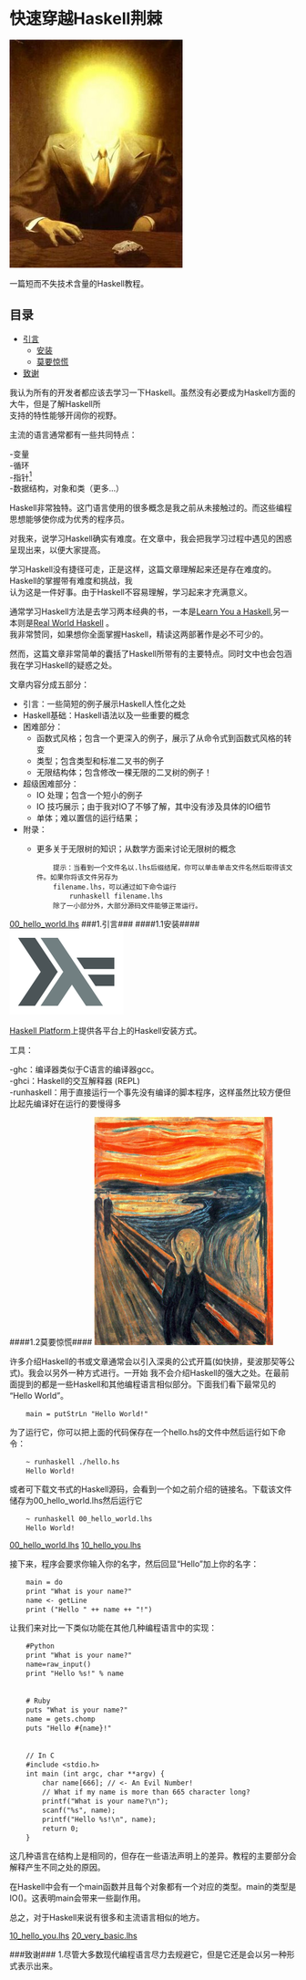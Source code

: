 快速穿越Haskell荆棘
====================
![github](imag/magritte_pleasure_principle.jpg "Title")

一篇短而不失技术含量的Haskell教程。

目录
----

*	[引言](#引言)
	*	[安装](#安装)
	*	[莫要惊慌](#莫要惊慌)
*	[致谢](#致谢)

我认为所有的开发者都应该去学习一下Haskell。虽然没有必要成为Haskell方面的大牛，但是了解Haskell所<br>
支持的特性能够开阔你的视野。

主流的语言通常都有一些共同特点：

-变量 <br>
-循环 <br>
-指针[<sup>1</sup>](#致谢) <br>
-数据结构，对象和类（更多...） <br>

Haskell非常独特。这门语言使用的很多概念是我之前从未接触过的。而这些编程思想能够使你成为优秀的程序员。

对我来，说学习Haskell确实有难度。在文章中，我会把我学习过程中遇见的困惑呈现出来，以便大家提高。

学习Haskell没有捷径可走，正是这样，这篇文章理解起来还是存在难度的。Haskell的掌握带有难度和挑战，我 <br>
认为这是一件好事。由于Haskell不容易理解，学习起来才充满意义。

通常学习Haskell方法是去学习两本经典的书，一本是[Learn You a Haskell](http://learnyouahaskell.com/),另一本则是[Real World Haskell](http://www.amazon.cn/dp/0596514980) 。<br>
我非常赞同，如果想你全面掌握Haskell，精读这两部著作是必不可少的。

然而，这篇文章非常简单的囊括了Haskell所带有的主要特点。同时文中也会包涵我在学习Haskell的疑惑之处。

文章内容分成五部分：

*	引言：一些简短的例子展示Haskell人性化之处
*	Haskell基础：Haskell语法以及一些重要的概念
*	困难部分：
	*	函数式风格；包含一个更深入的例子，展示了从命令式到函数式风格的转变
	*	类型；包含类型和标准二叉书的例子
	*	无限结构体；包含修改一棵无限的二叉树的例子！
*	超级困难部分：
	*	IO 处理；包含一个短小的例子
	*	IO 技巧展示；由于我对IO了不够了解，其中没有涉及具体的IO细节
	*	单体；难以置信的运行结果；
*	附录：
	*	更多关于无限树的知识；从数学方面来讨论无限树的概念

				提示：当看到一个文件名以.lhs后缀结尾，你可以单击单击文件名然后取得该文件。如果你将该文件另存为
				filename.lhs，可以通过如下命令运行
					runhaskell filename.lhs	
				除了一小部分外，大部分源码文件能够正常运行。
	
[00_hello_world.lhs](code/00_hello_world.lhs)
###1.引言###
####1.1安装####
![github](imag/Haskell-logo.png)

[Haskell Platform](http://www.haskell.org/platform/)上提供各平台上的Haskell安装方式。

工具：

-ghc：编译器类似于C语言的编译器gcc。<br>
-ghci：Haskell的交互解释器 (REPL)<br>
-runhaskell：用于直接运行一个事先没有编译的脚本程序，这样虽然比较方便但比起先编译好在运行的要慢得多<br>

####1.2莫要惊慌####
![github](imag/munch_TheScream.jpg)

许多介绍Haskell的书或文章通常会以引入深奥的公式开篇(如快排，斐波那契等公式)。我会以另外一种方式进行。一开始
我不会介绍Haskell的强大之处。在最前面提到的都是一些Haskell和其他编程语言相似部分。下面我们看下最常见的
“Hello World”。

		main = putStrLn "Hello World!"
		
为了运行它，你可以把上面的代码保存在一个hello.hs的文件中然后运行如下命令：
	
		~ runhaskell ./hello.hs
		Hello World!

或者可下载文书式的Haskell源码，会看到一个如之前介绍的链接名。下载该文件储存为00_hello_world.lhs然后运行它

		~ runhaskell 00_hello_world.lhs
		Hello World!

[00_hello_world.lhs](code/00_hello_world.lhs)
[10_hello_you.lhs](code/10_hello_you.lhs)

接下来，程序会要求你输入你的名字，然后回显“Hello”加上你的名字：

		main = do
    	print "What is your name?"
    	name <- getLine
    	print ("Hello " ++ name ++ "!")
    	
让我们来对比一下类似功能在其他几种编程语言中的实现：

		#Python
		print "What is your name?"
		name=raw_input()
		print "Hello %s!" % name


		# Ruby
		puts "What is your name?"
		name = gets.chomp
		puts "Hello #{name}!"
		
		
		// In C
		#include <stdio.h>
		int main (int argc, char **argv) {
			char name[666]; // <- An Evil Number!
			// What if my name is more than 665 character long?
			printf("What is your name?\n"); 
			scanf("%s", name);
			printf("Hello %s!\n", name);
			return 0;
		}
		
这几种语言在结构上是相同的，但存在一些语法声明上的差异。教程的主要部分会解释产生不同之处的原因。

在Haskell中会有一个main函数并且每个对象都有一个对应的类型。main的类型是IO()。这表明main会带来一些副作用。

总之，对于Haskell来说有很多和主流语言相似的地方。

[10_hello_you.lhs](code/10_hello_you.lhs)
[20_very_basic.lhs](code/20_very_basic.lhs)

###致谢###
1.尽管大多数现代编程语言尽力去规避它，但是它还是会以另一种形式表示出来。
